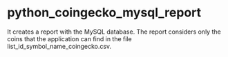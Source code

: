 # python_coingecko_mysql_report

It creates a report with the MySQL database. The report considers only the coins that the application can find in the file list_id_symbol_name_coingecko.csv. 
